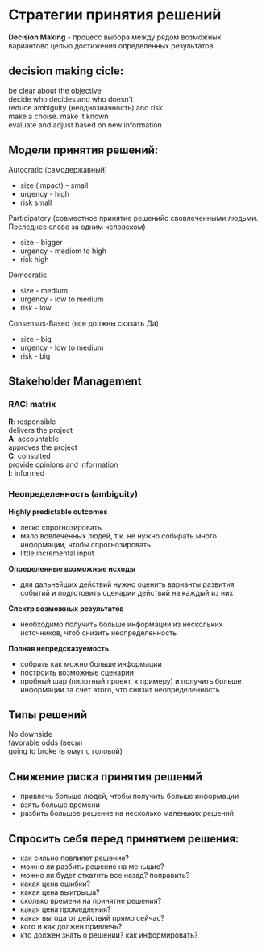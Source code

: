 # Стратегии принятия решений
**Decision Making** - процесс выбора между рядом возможных вариантовс целью достижения определенных результатов

## decision making cicle:
be clear about the objective<br/>
decide who decides and who doesn't<br/>
reduce ambiguity (неоднозначность) and risk<br/>
make a choise. make it known<br/>
evaluate and adjust based on new information<br/>

## Модели принятия решений:
Autocratic (самодержавный)
* size (impact) - small
* urgency - high
* risk small

Participatory (совместное принятие решенийс свовлеченными людьми. Последнее слово за одним человеком)
* size - bigger
* urgency - mediom to high
* risk high

Democratic
* size - medium
* urgency - low to medium
* risk - low

Consensus-Based (все должны сказать Да)
* size - big
* urgency - low to medium
* risk - big

## Stakeholder Management
### RACI matrix
**R**: responsible<br/>
delivers the project<br/>
**A**: accountable<br/>
approves the project<br/>
**C**: consulted<br/>
provide opinions and information<br/>
**I**: informed<br/>

### Неопределенность (ambiguity)
**Highly predictable outcomes**
* легко спрогнозировать
* мало вовлеченных людей, т.к. не нужно собирать много информации, чтобы спрогнозировать
* little incremental input

**Определенные возможные исходы**
* для дальнейших действий нужно оценить варианты развития событий и подготовить сценарии действий на каждый из них

**Спектр возможных результатов**
* необходимо получить больше информации из нескольких источников, чтоб снизить неопределенность

**Полная непредсказуемость**
* собрать как можно больше информации
* построить возможные сценарии
* пробный шар (пилотный проект, к примеру) и получить больше информации за счет этого, что снизит неопределенность

## Типы решений
No downside<br/>
favorable odds (весы)<br/>
going to broke (в омут с головой)<br/>

## Снижение риска принятия решений
* привлечь больше людей, чтобы получить больше информации
* взять больше времени
* разбить большое решение на несколько маленьких решений

## Спросить себя перед принятием решения:
* как сильно повлияет решение?
* можно ли разбить решение на меньшие?
* можно ли будет откатить все назад? поправить?
* какая цена ошибки?
* какая цена выигрыша?
* сколько времени на принятие решения?
* какая цена промедления?
* какая выгода от действий прямо сейчас?
* кого и как должен привлечь?
* кто должен знать о решении? как информировать?
